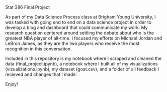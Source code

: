 Stat 386 Final Project

As part of my Data Science Process class at Brigham Young University, I was tasked with going end to end on a data science project in order to develop a blog and dashboard that could communicate my work. My research question centered around settling the debate about who is the greatest NBA player of all-time. I focused my efforts on Michael Jordan and LeBron James, as they are the two players who receive the most recognition in this conversation. 

Included in this repository is my notebook where I scraped and cleaned the data (final_project.ipynb), a notebook where I built all of my visualizations (vizualizations.ipynb), my dataset (goat.csv), and a folder of all feedback I recieved and changes that I made.

Enjoy!
